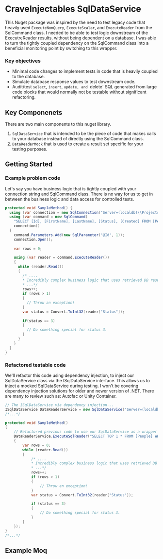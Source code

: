 # CraveInjectables SqlDataService
This Nuget package was inspired by the need to test legacy code that heavily used `ExecuteNonQuery`, `ExecuteScalar`, and `ExecuteReader` from the SqlCommand class. 
I needed to be able to test logic downstream of the ExecutreReader results, without being dependent on a database. 
I was able to turn the tightly coupled dependency on the SqlCommand class into a beneficial monitoring point by switching to this wrapper.

### Key objectives
* Minimal code changes to implement tests in code that is heavily coupled to the database.
* Simulate database response values to test downstream code.
* Audit/test `select`, `insert`, `update, and `delete` SQL generated from large code blocks that would normally not be testable without significant refactoring.


## Key Componenets
There are two main components to this nuget library. 
1. `SqlDataService` that is intended to be the piece of code that makes calls to your database instead of directly using the SqlCommand class.
2. `DataReaderMock` that is used to create a result set specific for your testing purposes.


## Getting Started

### Example problem code
Let's say you have business logic that is tightly coupled with your connection string and SqlCommand class. 
There is no way for us to get in between the business logic and data access for controlled tests.
```csharp
protected void SampleMethod() {
  using (var connection = new SqlConnection("Server=(localdb)\\ProjectsV13;Database=MyDatabase;Trusted_Connection=True;"))
  using (var command = new SqlCommand(
    "SELECT [Id], [FirstName], [LastName], [Status], [Created] FROM [People] WHERE [Id] = @Id",
    connection))
  {
    command.Parameters.Add(new SqlParameter("@Id", 1));
    connection.Open();
  
    var rows = 0;
  
    using (var reader = command.ExecuteReader())
    {
      while (reader.Read())
      {
        /* .... 
        * Incredibly complex business logic that uses retrieved DB results that we wish to test...
        * ...*/
        rows++;
        if (rows > 1)
        {
          // Throw an exception!
        }
        var status = Convert.ToInt32(reader["Status"]);
  
        if(status == 3)
        {
          // Do something special for status 3.
        }
      }
    }
  }
}
```

### Refactored testable code

We'll refactor this code using dependency injection, to inject our SqlDataService class via the ISqlDataService interface. This allows us to inject a mocked SqlDataService during testing. 
I won't be covering dependency injection solutions for older and newer version of .NET. There are many to review such as: Autofac or Unity Container.
```csharp
// The ISqlDataService via dependency injection...
ISqlDataService DataReaderService = new SqlDataService("Server=(localdb)\\ProjectsV13;Database=MyDatabase;Trusted_Connection=True;");
/*...*/

protected void SampleMethod()
{
    // Refactored previous code to use our SqlDataService as a wrapper to the SqlCommand and SqlDataReader.
    DataReaderService.ExecuteSqlReader("SELECT TOP 1 * FROM [People] WHERE [Status] = @StatusId", new[] { new SqlParameter("@Id", 1) }, (reader) =>
    {
        var rows = 0;
        while (reader.Read())
        {
            /* .... 
            * Incredibly complex business logic that uses retrieved DB results that we wish to test...
            * ...*/
            rows++;
            if (rows > 1)
            {
                // Throw an exception!
            }
            var status = Convert.ToInt32(reader["Status"]);

            if (status == 3)
            {
                // Do something special for status 3.
            }
        }
    });
}
/*...*/
```

## Example Moq




